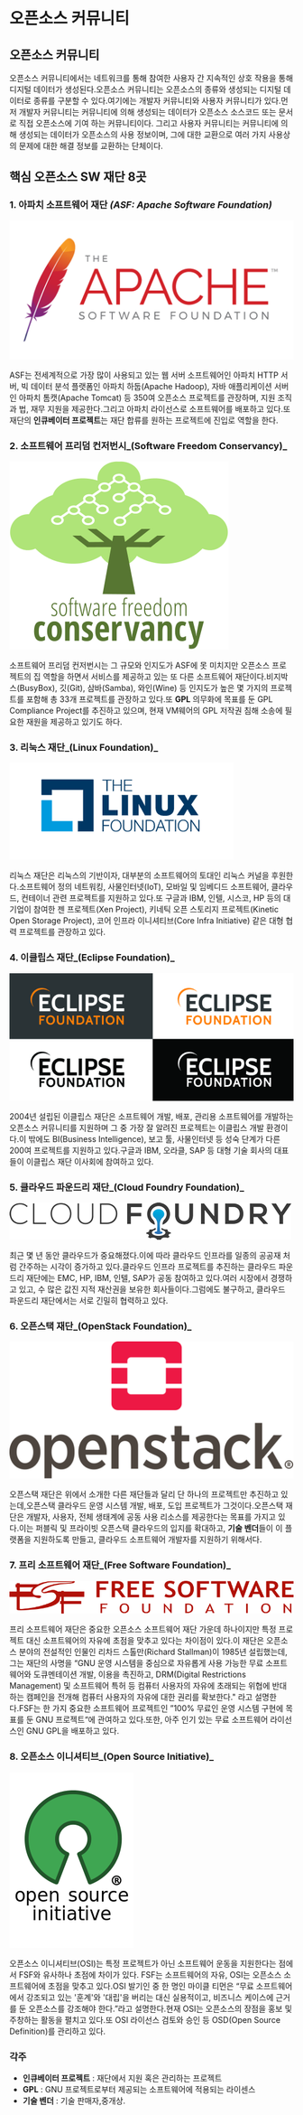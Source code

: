 # 오픈소스 커뮤니티

## 오픈소스 커뮤니티

오픈소스 커뮤니티에서는 네트워크를 통해 참여한 사용자 간 지속적인 상호 작용을 통해 디지털 데이터가 생성된다.오픈소스 커뮤니티는 오픈소스의 종류와 생성되는 디지털 데이터로 종류를 구분할 수 있다.여기에는 개발자 커뮤니티와 사용자 커뮤니티가 있다.먼저 개발자 커뮤니티는 커뮤니티에 의해 생성되는 데이터가 오픈소스 소스코드 또는 문서로 직접 오픈소스에 기여 하는 커뮤니티이다. 그리고 사용자 커뮤니티는 커뮤니티에 의해 생성되는 데이터가 오픈소스의 사용 정보이며, 그에 대한 교환으로 여러 가지 사용상의 문제에 대한 해결 정보를 교환하는 단체이다.

## 핵심 오픈소스 SW 재단 8곳

### 1. 아파치 소프트웨어 재단 _\(ASF: Apache Software Foundation\)_  

![](.gitbook/assets/undefined%20%282%29.png)

ASF는 전세계적으로 가장 많이 사용되고 있는 웹 서버 소프트웨어인 아파치 HTTP 서버, 빅 데이터 분석 플랫폼인 아파치 하둡\(Apache Hadoop\), 자바 애플리케이션 서버인 아파치 톰캣\(Apache Tomcat\) 등 350여 오픈소스 프로젝트를 관장하며, 지원 조직과 법, 재무 지원을 제공한다.그리고 아파치 라이선스로 소프트웨어를 배포하고 있다.또 재단의 **인큐베이터 프로젝트**는 재단 합류를 원하는 프로젝트에 진입로 역할을 한다.

### 2. 소프트웨어 프리덤 컨저번시_\(Software Freedom Conservancy\)_ 

![](.gitbook/assets/undefined%20%285%29.png)

소프트웨어 프리덤 컨저번시는 그 규모와 인지도가 ASF에 못 미치지만 오픈소스 프로젝트의 집 역할을 하면서 서비스를 제공하고 있는 또 다른 소프트웨어 재단이다.비지박스\(BusyBox\), 깃\(Git\), 삼바\(Samba\), 와인\(Wine\) 등 인지도가 높은 몇 가지의 프로젝트를 포함해 총 33개 프로젝트를 관장하고 있다.또 **GPL** 의무화에 목표를 둔 GPL Compliance Project를 추진하고 있으며, 현재 VM웨어의 GPL 저작권 침해 소송에 필요한 재원을 제공하고 있기도 하다.

### 3. 리눅스 재단_\(Linux Foundation\)_ 

![](.gitbook/assets/undefined%20%286%29.png)

리눅스 재단은 리눅스의 기반이자, 대부분의 소프트웨어의 토대인 리눅스 커널을 후원한다.소프트웨어 정의 네트워킹, 사물인터넷\(IoT\), 모바일 및 임베디드 소프트웨어, 클라우드, 컨테이너 관련 프로젝트를 지원하고 있다.또 구글과 IBM, 인텔, 시스코, HP 등의 대기업이 참여한 젠 프로젝트\(Xen Project\), 키네틱 오픈 스토리지 프로젝트\(Kinetic Open Storage Project\), 코어 인프라 이니셔티브\(Core Infra Initiative\) 같은 대형 협력 프로젝트를 관장하고 있다.

### 4. 이클립스 재단_\(Eclipse Foundation\)_

![](.gitbook/assets/undefined%20%281%29.jpg)

 2004년 설립된 이클립스 재단은 소프트웨어 개발, 배포, 관리용 소프트웨어를 개발하는 오픈소스 커뮤니티를 지원하며 그 중 가장 잘 알려진 프로젝트는 이클립스 개발 환경이다.이 밖에도 BI\(Business Intelligence\), 보고 툴, 사물인터넷 등 성숙 단계가 다른 200여 프로젝트를 지원하고 있다.구글과 IBM, 오라클, SAP 등 대형 기술 회사의 대표들이 이클립스 재단 이사회에 참여하고 있다.

### 5. 클라우드 파운드리 재단_\(Cloud Foundry Foundation\)_ 

![](.gitbook/assets/undefined%20%284%29.png)

최근 몇 년 동안 클라우드가 중요해졌다.이에 따라 클라우드 인프라를 일종의 공공재 처럼 간주하는 시각이 증가하고 있다.클라우드 인프라 프로젝트를 추진하는 클라우드 파운드리 재단에는 EMC, HP, IBM, 인텔, SAP가 공동 참여하고 있다.여러 시장에서 경쟁하고 있고, 수 많은 값진 지적 재산권을 보유한 회사들이다.그럼에도 불구하고, 클라우드 파운드리 재단에서는 서로 긴밀히 협력하고 있다.

### 6. 오픈스택 재단_\(OpenStack Foundation\)_ 

![](.gitbook/assets/undefined%20%283%29.png)

오픈스택 재단은 위에서 소개한 다른 재단들과 달리 단 하나의 프로젝트만 추진하고 있는데,오픈스택 클라우드 운영 시스템 개발, 배포, 도입 프로젝트가 그것이다.오픈스택 재단은 개발자, 사용자, 전체 생태계에 공동 사용 리소스를 제공한다는 목표를 가지고 있다.이는 퍼블릭 및 프라이빗 오픈스택 클라우드의 입지를 확대하고, **기술 벤더**들이 이 플랫폼을 지원하도록 만들고, 클라우드 소프트웨어 개발자를 지원하기 위해서다.

### 7. 프리 소프트웨어 재단_\(Free Software Foundation\)_

![](.gitbook/assets/undefined%20%281%29.png)

 프리 소프트웨어 재단은 중요한 오픈소스 소프트웨어 재단 가운데 하나이지만 특정 프로젝트 대신 소프트웨어의 자유에 초점을 맞추고 있다는 차이점이 있다.이 재단은 오픈소스 분야의 전설적인 인물인 리차드 스톨만\(Richard Stallman\)이 1985년 설립했는데, 그는 재단의 사명을 “GNU 운영 시스템을 중심으로 자유롭게 사용 가능한 무료 소프트웨어와 도큐멘테이션 개발, 이용을 촉진하고, DRM\(Digital Restrictions Management\) 및 소프트웨어 특허 등 컴퓨터 사용자의 자유에 초래되는 위협에 반대하는 캠페인을 전개해 컴퓨터 사용자의 자유에 대한 권리를 확보한다." 라고 설명한다.FSF는 한 가지 중요한 소프트웨어 프로젝트인 ”100% 무료인 운영 시스템 구현에 목표를 둔 GNU 프로젝트“에 관여하고 있다.또한, 아주 인기 있는 무료 소프트웨어 라이선스인 GNU GPL을 배포하고 있다.

### 8. 오픈소스 이니셔티브_\(Open Source Initiative\)_ 

![](.gitbook/assets/undefined.png)

오픈소스 이니셔티브\(OSI\)는 특정 프로젝트가 아닌 소프트웨어 운동을 지원한다는 점에서 FSF와 유사하나 초점에 차이가 있다. FSF는 소프트웨어의 자유, OSI는 오픈소스 소프트웨어에 초점을 맞추고 있다.OSI 발기인 중 한 명인 마이클 티먼은 “무료 소프트웨어에서 강조되고 있는 '훈계'와 '대립'을 버리는 대신 실용적이고, 비즈니스 케이스에 근거를 둔 오픈소스를 강조해야 한다.”라고 설명한다.현재 OSI는 오픈소스의 장점을 홍보 및 주창하는 활동을 펼치고 있다.또 OSI 라이선스 검토와 승인 등 OSD\(Open Source Definition\)를 관리하고 있다.

### 각주

* **인큐베이터 프로젝트** : 재단에서 지원 혹은 관리하는 프로젝트
* **GPL** : GNU 프로젝트로부터 제공되는 소프트웨어에 적용되는 라이센스
* **기술 벤더** : 기술 판매자,중개상.



